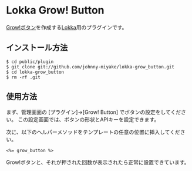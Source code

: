 Lokka Grow! Button
============================

[Grow!ボタン](http://blog.growbutton.com/tutorial/)を作成する[Lokka](http://lokka.org)用のプラグインです。

インストール方法
--------------

    $ cd public/plugin
    $ git clone git://github.com/johnny-miyake/lokka-grow_button.git
    $ cd lokka-grow_button
    $ rm -rf .git

使用方法
------

まず、管理画面の [プラグイン]->[Grow! Button] でボタンの設定をしてください。
この設定画面では、ボタンの形状とAPIキーを設定できます。

次に、以下のヘルパーメソッドをテンプレートの任意の位置に挿入してください。

    <%= grow_button %>

Grow!ボタンと、それが押された回数が表示されたら正常に設置できています。
